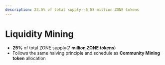 ```yaml
---
description: 23.5% of total supply--6.58 million ZONE tokens
---
```


# Liquidity Mining

* **25%** of total ZONE supply\(7 **million ZONE tokens**\)
* Follows the same halving principle and schedule as **Community Mining token** allocation





